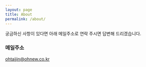 ```yaml
---
layout: page
title: About
permalink: /about/
---
```


궁금하신 사항이 있다면 아래 메일주소로 연락 주시면 답변해 드리겠습니다.

### 메일주소

[ohtaijin@ohnew.co.kr](mailto:ohtaijin@ohnew.co.kr)
